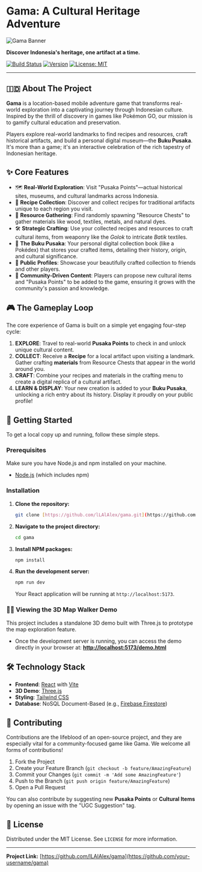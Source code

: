 # Gama: A Cultural Heritage Adventure

![Gama Banner](https://placehold.co/1200x400/334155/E2E8F0?text=Gama&font=sans)

**Discover Indonesia's heritage, one artifact at a time.**

[![Build Status](https://img.shields.io/badge/build-passing-brightgreen?style=for-the-badge)](https://github.com/)
[![Version](https://img.shields.io/badge/version-0.1.0-blue?style=for-the-badge)](https://github.com/)
[![License: MIT](https://img.shields.io/badge/License-MIT-yellow?style=for-the-badge)](https://opensource.org/licenses/MIT)

---

## 🇮🇩 About The Project

**Gama** is a location-based mobile adventure game that transforms real-world exploration into a captivating journey through Indonesian culture. Inspired by the thrill of discovery in games like Pokémon GO, our mission is to gamify cultural education and preservation.

Players explore real-world landmarks to find recipes and resources, craft historical artifacts, and build a personal digital museum—the **Buku Pusaka**. It's more than a game; it's an interactive celebration of the rich tapestry of Indonesian heritage.

## ✨ Core Features

* 🗺️ **Real-World Exploration**: Visit "Pusaka Points"—actual historical sites, museums, and cultural landmarks across Indonesia.
* 📜 **Recipe Collection**: Discover and collect recipes for traditional artifacts unique to each region you visit.
* 💎 **Resource Gathering**: Find randomly spawning "Resource Chests" to gather materials like wood, textiles, metals, and natural dyes.
* 🛠️ **Strategic Crafting**: Use your collected recipes and resources to craft cultural items, from weaponry like the *Golok* to intricate *Batik* textiles.
* 📖 **The Buku Pusaka**: Your personal digital collection book (like a Pokédex) that stores your crafted items, detailing their history, origin, and cultural significance.
* 👤 **Public Profiles**: Showcase your beautifully crafted collection to friends and other players.
* 🤝 **Community-Driven Content**: Players can propose new cultural items and "Pusaka Points" to be added to the game, ensuring it grows with the community's passion and knowledge.

## 🎮 The Gameplay Loop

The core experience of Gama is built on a simple yet engaging four-step cycle:

1.  **EXPLORE**: Travel to real-world **Pusaka Points** to check in and unlock unique cultural content.
2.  **COLLECT**: Receive a **Recipe** for a local artifact upon visiting a landmark. Gather crafting **materials** from Resource Chests that appear in the world around you.
3.  **CRAFT**: Combine your recipes and materials in the crafting menu to create a digital replica of a cultural artifact.
4.  **LEARN & DISPLAY**: Your new creation is added to your **Buku Pusaka**, unlocking a rich entry about its history. Display it proudly on your public profile!

## 🚀 Getting Started

To get a local copy up and running, follow these simple steps.

### Prerequisites

Make sure you have Node.js and npm installed on your machine.
* [Node.js](https://nodejs.org/) (which includes npm)

### Installation

1.  **Clone the repository:**
    ```sh
    git clone [https://github.com/lLAlAlex/gama.git](https://github.com/lLAlAlex/gama.git)
    ```
2.  **Navigate to the project directory:**
    ```sh
    cd gama
    ```
3.  **Install NPM packages:**
    ```sh
    npm install
    ```
4.  **Run the development server:**
    ```sh
    npm run dev
    ```
    Your React application will be running at `http://localhost:5173`.

### 🚶‍♂️ Viewing the 3D Map Walker Demo

This project includes a standalone 3D demo built with Three.js to prototype the map exploration feature.

* Once the development server is running, you can access the demo directly in your browser at:
    **[http://localhost:5173/demo.html](http://localhost:5173/demo.html)**

## 🛠️ Technology Stack

* **Frontend**: [React](https://reactjs.org/) with [Vite](https://vitejs.dev/)
* **3D Demo**: [Three.js](https://threejs.org/)
* **Styling**: [Tailwind CSS](https://tailwindcss.com/)
* **Database**: NoSQL Document-Based (e.g., [Firebase Firestore](https://firebase.google.com/docs/firestore))

## 🤝 Contributing

Contributions are the lifeblood of an open-source project, and they are especially vital for a community-focused game like Gama. We welcome all forms of contributions!

1.  Fork the Project
2.  Create your Feature Branch (`git checkout -b feature/AmazingFeature`)
3.  Commit your Changes (`git commit -m 'Add some AmazingFeature'`)
4.  Push to the Branch (`git push origin feature/AmazingFeature`)
5.  Open a Pull Request

You can also contribute by suggesting new **Pusaka Points** or **Cultural Items** by opening an issue with the "UGC Suggestion" tag.

## 📄 License

Distributed under the MIT License. See `LICENSE` for more information.

---

**Project Link:** [https://github.com/lLAlAlex/gama](https://github.com/your-username/gama)